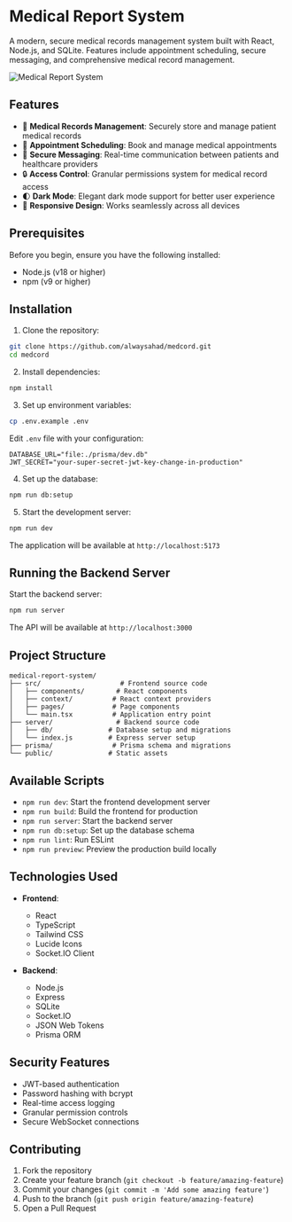 # Medical Report System

A modern, secure medical records management system built with React, Node.js, and SQLite. Features include appointment scheduling, secure messaging, and comprehensive medical record management.

![Medical Report System](https://i.imgur.com/example.png)

## Features

- 🏥 **Medical Records Management**: Securely store and manage patient medical records
- 📅 **Appointment Scheduling**: Book and manage medical appointments
- 💬 **Secure Messaging**: Real-time communication between patients and healthcare providers
- 🔒 **Access Control**: Granular permissions system for medical record access
- 🌓 **Dark Mode**: Elegant dark mode support for better user experience
- 📱 **Responsive Design**: Works seamlessly across all devices

## Prerequisites

Before you begin, ensure you have the following installed:

- Node.js (v18 or higher)
- npm (v9 or higher)

## Installation

1. Clone the repository:

```bash
git clone https://github.com/alwaysahad/medcord.git
cd medcord
```

2. Install dependencies:

```bash
npm install
```

3. Set up environment variables:

```bash
cp .env.example .env
```

Edit `.env` file with your configuration:

```
DATABASE_URL="file:./prisma/dev.db"
JWT_SECRET="your-super-secret-jwt-key-change-in-production"
```

4. Set up the database:

```bash
npm run db:setup
```

5. Start the development server:

```bash
npm run dev
```

The application will be available at `http://localhost:5173`

## Running the Backend Server

Start the backend server:

```bash
npm run server
```

The API will be available at `http://localhost:3000`

## Project Structure

```
medical-report-system/
├── src/                    # Frontend source code
│   ├── components/        # React components
│   ├── context/          # React context providers
│   ├── pages/            # Page components
│   └── main.tsx          # Application entry point
├── server/                # Backend source code
│   ├── db/              # Database setup and migrations
│   └── index.js         # Express server setup
├── prisma/               # Prisma schema and migrations
└── public/              # Static assets
```

## Available Scripts

- `npm run dev`: Start the frontend development server
- `npm run build`: Build the frontend for production
- `npm run server`: Start the backend server
- `npm run db:setup`: Set up the database schema
- `npm run lint`: Run ESLint
- `npm run preview`: Preview the production build locally

## Technologies Used

- **Frontend**:

  - React
  - TypeScript
  - Tailwind CSS
  - Lucide Icons
  - Socket.IO Client

- **Backend**:
  - Node.js
  - Express
  - SQLite
  - Socket.IO
  - JSON Web Tokens
  - Prisma ORM

## Security Features

- JWT-based authentication
- Password hashing with bcrypt
- Real-time access logging
- Granular permission controls
- Secure WebSocket connections

## Contributing

1. Fork the repository
2. Create your feature branch (`git checkout -b feature/amazing-feature`)
3. Commit your changes (`git commit -m 'Add some amazing feature'`)
4. Push to the branch (`git push origin feature/amazing-feature`)
5. Open a Pull Request
